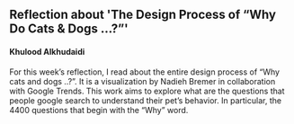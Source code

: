 ## Reflection about 'The Design Process of “Why Do Cats & Dogs ...?”'

#### Khulood Alkhudaidi

<p> For this week’s reflection, I read about the entire design process of “Why cats and dogs ..?”. It is a visualization by Nadieh Bremer in collaboration with Google Trends. This work aims to explore what are the questions that people google search to understand their pet’s behavior. In particular, the 4400 questions that begin with the “Why” word.</p> 
